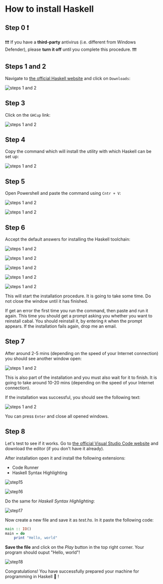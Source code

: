 # How to install Haskell

## Step 0 ❗

❗❗❗ If you have a **third-party** antivirus (i.e. different from Windows Defender), please **turn it off** until you complete this procedure. ❗❗❗

## Steps 1 and 2

Navigate to [the official Haskell website](https://www.haskell.org/) and click on `Downloads`:

![steps 1 and 2](./assets/steps1_2.png)

## Step 3

Click on the `GHCup` link:

![steps 1 and 2](./assets/step3.png)

## Step 4

Copy the command which will install the utility with which Haskell can be set up:

![steps 1 and 2](./assets/step4.png)

## Step 5

Open Powershell and paste the command using `Cntr + V`:

![steps 1 and 2](./assets/step5.png)

![steps 1 and 2](./assets/step6.png)

## Step 6

Accept the default answers for installing the Haskell toolchain:

![steps 1 and 2](./assets/step7.png)

![steps 1 and 2](./assets/step8.png)

![steps 1 and 2](./assets/step9.png)

![steps 1 and 2](./assets/step10.png)

![steps 1 and 2](./assets/step11.png)

This will start the installation procedure. It is going to take some time. Do not close the window until it has finished.

If get an error the first time you run the command, then paste and run it again. This time you should get a prompt asking you whether you want to reinstall cabal. You should reinstall it, by entering `R` when the prompt appears. If the installation fails again, drop me an email.

## Step 7

After around 2-5 mins (depending on the speed of your Internet connection) you should see another window open:

![steps 1 and 2](./assets/step12.png)

This is also part of the installation and you must also wait for it to finish. It is going to take around 10-20 mins (depending on the speed of your Internet connection).

If the installation was successful, you should see the following text:

![steps 1 and 2](./assets/step13.png)

You can press `Enter` and close all opened windows.

## Step 8

Let's test to see if it works. Go to [the official Visual Studio Code website](https://code.visualstudio.com/) and download the editor (if you don't have it already).

After installation open it and install the following extensions:
- Code Runner
- Haskell Syntax Highlighting

![step15](./assets/step15.png)

![step16](./assets/step16.png)

Do the same for *Haskell Syntax Highlighting*:

![step17](./assets/step17.png)

Now create a new file and save it as *test.hs*. In it paste the following code:

```haskell
main :: IO()
main = do
    print "Hello, world"
```

**Save the file** and click on the *Play* button in the top right corner. Your program should ouput "Hello, world"!

![step18](./assets/step18.png)

Congratulations! You have successfully prepared your machine for programming in Haskell 🥳 !
